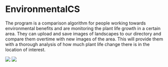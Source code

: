 # EnvironmentalCS

The program is a comparison algorithm for people working towards environmental benefits and are monitoring the plant life growth in a
certain area. They can upload and save images of landscapes to our directory and compare them overtime with new images of the area. This 
will provide them with a thorough analysis of how much plant life change there is in the location of interest.

![](/Tree1.png)
![](/Tree2.png)
